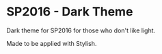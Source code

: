 # SP2016 - Dark Theme
Dark theme for SP2016 for those who don't like light.

Made to be applied with Stylish.
